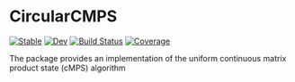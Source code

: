 # CircularCMPS

[![Stable](https://img.shields.io/badge/docs-stable-blue.svg)](https://tangwei94.github.io/CircularCMPS.jl/stable)
[![Dev](https://img.shields.io/badge/docs-dev-blue.svg)](https://tangwei94.github.io/CircularCMPS.jl/dev)
[![Build Status](https://travis-ci.com/tangwei94/CircularCMPS.jl.svg?branch=master)](https://travis-ci.com/tangwei94/CircularCMPS.jl)
[![Coverage](https://codecov.io/gh/tangwei94/CircularCMPS.jl/branch/master/graph/badge.svg)](https://codecov.io/gh/tangwei94/CircularCMPS.jl)

The package provides an implementation of the uniform continuous matrix product state (cMPS) algorithm 
